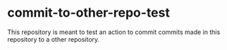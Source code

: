 # commit-to-other-repo-test
This repository is meant to test an action to commit commits made in this repository to a other repository.
